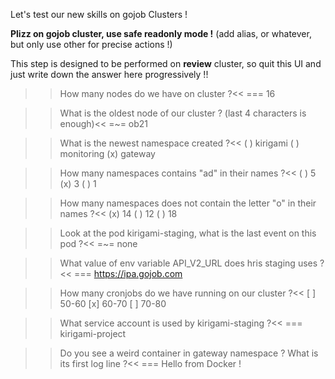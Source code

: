 Let's test our new skills on gojob Clusters !

**Plizz on gojob cluster, use safe readonly mode !** (add alias, or whatever, but only use other for precise actions !)

This step is designed to be performed on **review** cluster, so quit this UI and just write down the answer here progressively !!

>>How many nodes do we have on cluster ?<<
=== 16

>>What is the oldest node of our cluster ? (last 4 characters is enough)<<
=~= ob21

>>What is the newest namespace created ?<<
( ) kirigami
( ) monitoring
(x) gateway


>>How many namespaces contains "ad" in their names ?<<
( ) 5
(x) 3
( ) 1

>>How many namespaces does not contain the letter "o" in their names ?<<
(x) 14
( ) 12
( ) 18

>>Look at the pod kirigami-staging, what is the last event on this pod ?<<
=~= none

>>What value of env variable API_V2_URL does hris staging uses ?<<
=== https://ipa.gojob.com

>>How many cronjobs do we have running on our cluster ?<<
[ ] 50-60
[x] 60-70
[ ] 70-80

>>What service account is used by kirigami-staging ?<<
=== kirigami-project

>>Do you see a weird container in gateway namespace ? What is its first log line ?<<
=== Hello from Docker !

